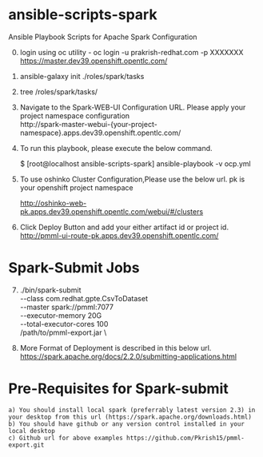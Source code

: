# ansible-scripts-spark
Ansible Playbook Scripts for Apache Spark Configuration

0) login using oc utility - oc login -u prakrish-redhat.com -p XXXXXXX https://master.dev39.openshift.opentlc.com/
1) ansible-galaxy init ./roles/spark/tasks
2) tree /roles/spark/tasks/
3) Navigate to the Spark-WEB-UI Configuration URL. 
   Please apply your project namespace configuration <br>
    http://spark-master-webui-{your-project-namespace}.apps.dev39.openshift.opentlc.com/
4) To run this playbook, please execute the below command.<br>
    
   $ [root@localhost ansible-scripts-spark] ansible-playbook -v ocp.yml

5) To use oshinko Cluster Configuration,Please use the below url. pk is your openshift project namespace <br>
 
   http://oshinko-web-pk.apps.dev39.openshift.opentlc.com/webui/#/clusters

6) Click Deploy Button and add your either artifact id or project id. <br>
   http://pmml-ui-route-pk.apps.dev39.openshift.opentlc.com/
   
# Spark-Submit Jobs
7)  ./bin/spark-submit \
  --class com.redhat.gpte.CsvToDataset \
  --master spark://pmml:7077 \
  --executor-memory 20G \
  --total-executor-cores 100 \
  /path/to/pmml-export.jar \
  
8) More Format of Deployment is described in this below url.<br>
   https://spark.apache.org/docs/2.2.0/submitting-applications.html
 

# Pre-Requisites for Spark-submit
    a) You should install local spark (preferrably latest version 2.3) in your desktop from this url (https://spark.apache.org/downloads.html)
    b) You should have github or any version control installed in your local desktop
    c) Github url for above examples https://github.com/Pkrish15/pmml-export.git
    
   
